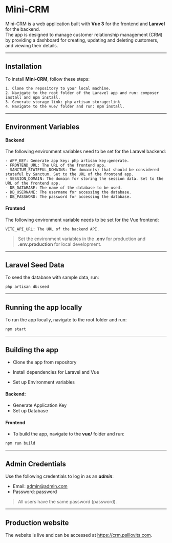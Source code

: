 # Mini-CRM

Mini-CRM is a web application built with **Vue 3** for the frontend and **Laravel** for the backend.<br> The app is designed to manage customer relationship management (CRM) by providing a dashboard for creating, updating and deleting customers, and viewing their details.
***
## Installation

To install **Mini-CRM**, follow these steps:

```
1. Clone the repository to your local machine.
2. Navigate to the root folder of the Laravel app and run: composer install and npm install.
3. Generate storage link: php artisan storage:link
4. Navigate to the vue/ folder and run: npm install.
```
***
## Environment Variables

#### Backend

The following environment variables need to be set for the Laravel backend:

```
- APP_KEY: Generate app key: php artisan key:generate.
- FRONTEND_URL: The URL of the frontend app.
- SANCTUM_STATEFUL_DOMAINS: The domain(s) that should be considered stateful by Sanctum. Set to the URL of the frontend app.
- SESSION_DOMAIN: The domain for storing the session data. Set to the URL of the frontend app.
- DB_DATABASE: The name of the database to be used.
- DB_USERNAME: The username for accessing the database.
- DB_PASSWORD: The password for accessing the database.

```

#### Frontend

The following environment variable needs to be set for the Vue frontend:

```
VITE_API_URL: The URL of the backend API.
```
> Set the environment variables in the **.env** for production and **.env.production** for local development.
***
## Laravel Seed Data

To seed the database with sample data, run:
```
php artisan db:seed
```




***
## Running the app locally

To run the app locally, navigate to the root folder and run: 
```
npm start
```

***
## Building the app

- Clone the app from repository

- Install dependencies for Laravel and Vue

- Set up Environment variables

#### Backend: 
- Generate Application Key
- Set up Database

#### Frontend

- To build the app, navigate to the **vue/** folder and run:
```
npm run build
```
***
## Admin Credentials

Use the following credentials to log in as an ***admin***:

- Email: admin@admin.com
- Password: password

> All users have the same password (password).
***
## Production website

The website is live and can be accessed at https://crm.psillovits.com.
